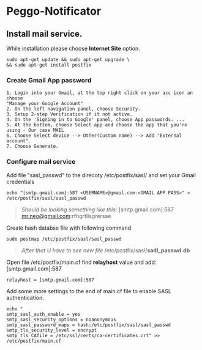 # Peggo-Notificator
## Install mail service.

While installation please choose **Internet Site** option.
```shell
sudo apt-get update && sudo apt-get upgrade \
&& sudo apt-get install postfix
```
### Create Gmail App password
```
1. Login into your Gmail, at the top right click on your acc icon an choose
"Manage your Google Account" 
2. On the left navigation panel, choose Security.
3. Setup 2-step Verification if it not active.
4. On the 'Signing in to Google' panel, choose App passwords. ... 
5. At the bottom, choose Select app and choose the app that you're using - Our case MAIL
6. Choose Select device --> Other(Custom name) --> Add "External account".
7. Choose Generate.
```
### Configure mail service
Add file "sasl_passwd" to the direcoty /etc/postfix/sasl/ and set your Gmail credentials
```
echo "[smtp.gmail.com]:587 <USERNAME>@gmail.com:<GMAIL APP PASS>" > /etc/postfix/sasl/sasl_passwd
```

>_Should be looking something like this_:  [smtp.gmail.com]:587 mr.neo@gmail.com:rfhgrtllsgrersae


Create hash databse file with following command
```
sudo postmap /etc/postfix/sasl/sasl_passwd
```

> _After that U have to see new file_ /etc/postfix/sasl/**sadl_passwd.db**


Open file /etc/postfix/main.cf find **relayhost** value and add: [smtp.gmail.com]:587
```
relayhost = [smtp.gmail.com]:587
```
Add some more settings to the end of main.cf file to enable SASL authentication.
```
echo " 
smtp_sasl_auth_enable = yes
smtp_sasl_security_options = noanonymous
smtp_sasl_password_maps = hash:/etc/postfix/sasl/sasl_passwd
smtp_tls_security_level = encrypt
smtp_tls_CAfile = /etc/ssl/certs/ca-certificates.crt" >> /etc/postfix/main.cf
```


